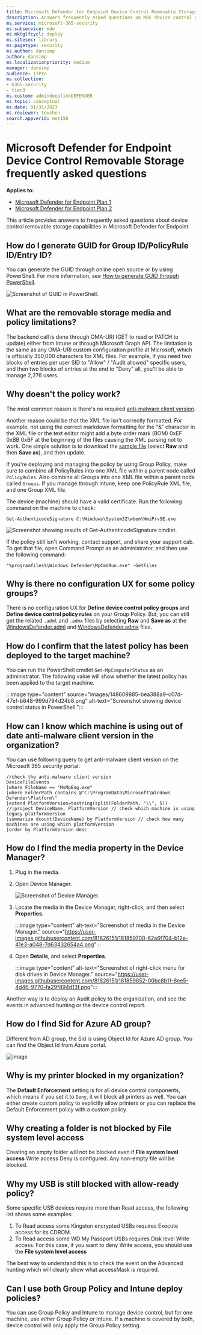 ```yaml
---
title: Microsoft Defender for Endpoint Device Control Removable Storage frequently asked questions
description: Answers frequently asked questions on MDE device control removable storage. 
ms.service: microsoft-365-security
ms.subservice: mde
ms.mktglfcycl: deploy
ms.sitesec: library
ms.pagetype: security
ms.author: dansimp
author: dansimp
ms.localizationpriority: medium
manager: dansimp
audience: ITPro
ms.collection: 
- m365-security
- tier3
ms.custom: admindeeplinkDEFENDER
ms.topic: conceptual
ms.date: 01/31/2023
ms.reviewer: tewchen
search.appverid: met150
---
```


# Microsoft Defender for Endpoint Device Control Removable Storage frequently asked questions

**Applies to:**
- [Microsoft Defender for Endpoint Plan 1](https://go.microsoft.com/fwlink/p/?linkid=2154037)
- [Microsoft Defender for Endpoint Plan 2](https://go.microsoft.com/fwlink/p/?linkid=2154037)

This article provides answers to frequently asked questions about device control removable storage capabilities in Microsoft Defender for Endpoint.

## How do I generate GUID for Group ID/PolicyRule ID/Entry ID?

You can generate the GUID through online open source or by using PowerShell. For more information, see [How to generate GUID through PowerShell](/powershell/module/microsoft.powershell.utility/new-guid).

![Screenshot of GUID in PowerShell.](https://user-images.githubusercontent.com/81826151/159046476-26ea0a21-8087-4f01-b8ae-5aa73b392d8f.png)

## What are the removable storage media and policy limitations?

The backend call is done through OMA-URI (GET to read or PATCH to update) either from Intune or through Microsoft Graph API. The limitation is the same as any OMA-URI custom configuration profile at Microsoft, which is officially 350,000 characters for XML files. For example, if you need two blocks of entries per user SID to "Allow" / "Audit allowed" specific users, and then two blocks of entries at the end to "Deny" all, you'll be able to manage 2,276 users.

## Why doesn't the policy work?

The most common reason is there's no required [anti-malware client version](/microsoft-365/security/defender-endpoint/device-control-removable-storage-access-control#prepare-your-endpoints).

Another reason could be that the XML file isn't correctly formatted. For example, not using the correct markdown formatting for the "&" character in the XML file or the text editor might add a byte order mark (BOM) 0xEF 0xBB 0xBF at the beginning of the files causing the XML parsing not to work. One simple solution is to download the [sample file](https://github.com/microsoft/mdatp-devicecontrol/tree/main/Removable%20Storage%20Access%20Control%20Samples) (select **Raw** and then **Save as**), and then update.

If you're deploying and managing the policy by using Group Policy, make sure to combine all PolicyRules into one XML file within a parent node called `PolicyRules`. Also combine all Groups into one XML file within a parent node called `Groups`. If you manage through Intune, keep one PolicyRule XML file, and one Group XML file.

The device (machine) should have a valid certificate. Run the following command on the machine to check:

`Get-AuthenticodeSignature C:\Windows\System32\wbem\WmiPrvSE.exe`

![Screenshot showing results of Get-AuthenticodeSignature cmdlet.](https://user-images.githubusercontent.com/81826151/202582101-5470dd54-ef32-4448-80c9-ba23a721dc70.png)

If the policy still isn't working, contact support, and share your support cab. To get that file, open Command Prompt as an administrator, and then use the following command: 

`"%programfiles%\Windows Defender\MpCmdRun.exe" -GetFiles`

## Why is there no configuration UX for some policy groups? 

There is no configuration UX for **Define device control policy groups** and **Define device control policy rules** on your Group Policy. But, you can still get the related `.adml` and `.admx` files by selecting **Raw** and **Save as** at the [WindowsDefender.adml](https://github.com/microsoft/mdatp-devicecontrol/blob/main/Removable%20Storage%20Access%20Control%20Samples/WindowsDefender.adml) and [WindowsDefender.admx](https://github.com/microsoft/mdatp-devicecontrol/blob/main/Removable%20Storage%20Access%20Control%20Samples/WindowsDefender.admx) files.

## How do I confirm that the latest policy has been deployed to the target machine?

You can run the PowerShell cmdlet `Get-MpComputerStatus` as an administrator. The following value will show whether the latest policy has been applied to the target machine.

:::image type="content" source="images/148609885-bea388a9-c07d-47ef-b848-999d794d24b8.png" alt-text="Screenshot showing device control status in PowerShell.":::

## How can I know which machine is using out of date anti-malware client version in the organization?

You can use following query to get anti-malware client version on the Microsoft 365 security portal:

```kusto
//check the anti-malware client version
DeviceFileEvents
|where FileName == "MsMpEng.exe"
|where FolderPath contains @"C:\ProgramData\Microsoft\Windows Defender\Platform\"
|extend PlatformVersion=tostring(split(FolderPath, "\\", 5))
//|project DeviceName, PlatformVersion // check which machine is using legacy platformVersion
|summarize dcount(DeviceName) by PlatformVersion // check how many machines are using which platformVersion
|order by PlatformVersion desc
```

## How do I find the media property in the Device Manager?

1. Plug in the media.

2. Open Device Manager. 

   ![Screenshot of Device Manager.](https://user-images.githubusercontent.com/81826151/181859412-affd6aa1-09ad-44bf-9541-330499cc2c87.png)

3. Locate the media in the Device Manager, right-click, and then select **Properties**.

   :::image type="content" alt-text="Screenshot of media in the Device Manager." source="https://user-images.githubusercontent.com/81826151/181859700-62a6f704-b12e-41e3-a048-7d63432654a4.png":::

4. Open **Details**, and select **Properties**.

   :::image type="content" alt-text="Screenshot of right-click menu for disk drives in Device Manager." source="https://user-images.githubusercontent.com/81826151/181859852-00bc8b11-8ee5-4d46-9770-fa29f894d13f.png":::
 
Another way is to deploy an Audit policy to the organization, and see the events in advanced hunting or the device control report.
 
## How do I find Sid for Azure AD group?

Different from AD group, the Sid is using Object Id for Azure AD group. You can find the Object Id from Azure portal.

![image](https://user-images.githubusercontent.com/81826151/200895994-cc395452-472f-472e-8d56-351165d341a7.png)

## Why is my printer blocked in my organization?

The **Default Enforcement** setting is for all device control components, which means if you set it to `Deny`, it will block all printers as well. You can either create custom policy to explicitly allow printers or you can replace the Default Enforcement policy with a custom policy.


## Why creating a folder is not blocked by File system level access
Creating an empty folder will not be blocked even if **File system level access** Write access Deny is configured. Any non-empty file will be blocked.

## Why my USB is still blocked with allow-ready policy?
Some specific USB devices require more than Read access, the following list shows some examples:
1. To Read access some Kingston encrypted USBs requires Execute access for its CDROM.
2. To Read access some WD My Passport USBs requires Disk level Write access. For this case, if you want to deny Write access, you should use the **File system level access**

The best way to understand this is to check the event on the Advanced hunting which will clearly show what accessMask is required.

## Can I use both Group Policy and Intune deploy policies?

You can use Group Policy and Intune to manage device control, but for one machine, use *either* Group Policy *or* Intune. If a machine is covered by both, device control will only apply the Group Policy setting.
